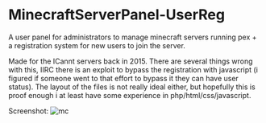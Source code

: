 # MinecraftServerPanel-UserReg
A user panel for administrators to manage minecraft servers running pex + a registration system for new users to join the server.

Made for the ICannt servers back in 2015. There are several things wrong with this, IIRC there is an exploit to bypass the registration with javascript (i figured if someone went to that effort to bypass it they can have user status).
The layout of the files is not really ideal either, but hopefully this is proof enough i at least have some experience in php/html/css/javascript.

Screenshot:
![mc](https://i.imgur.com/l4iO35t.png)
